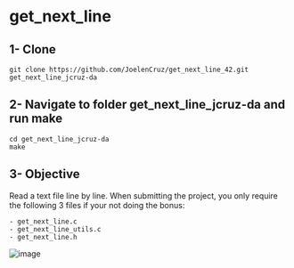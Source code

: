 # get_next_line

## 1- Clone
	
	git clone https://github.com/JoelenCruz/get_next_line_42.git get_next_line_jcruz-da
  
## 2- Navigate to folder get_next_line_jcruz-da and run make
    
    cd get_next_line_jcruz-da
   	make

## 3- Objective
Read a text file line by line. 
When submitting the project, you only require the following 3 files if your not doing the bonus:

    - get_next_line.c
    - get_next_line_utils.c
    - get_next_line.h

![image](https://user-images.githubusercontent.com/43698585/215747245-38580b19-5145-4c0c-8210-bc12cd54bf46.png)

